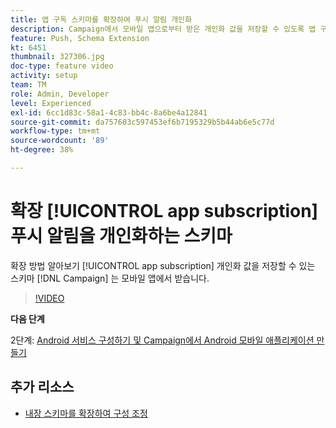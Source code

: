 ```yaml
---
title: 앱 구독 스키마를 확장하여 푸시 알림 개인화
description: Campaign에서 모바일 앱으로부터 받은 개인화 값을 저장할 수 있도록 앱 구독 스키마를 확장하는 방법을 알아보십시오.
feature: Push, Schema Extension
kt: 6451
thumbnail: 327306.jpg
doc-type: feature video
activity: setup
team: TM
role: Admin, Developer
level: Experienced
exl-id: 6cc1d83c-58a1-4c83-bb4c-8a6be4a12841
source-git-commit: da757603c597453ef6b7195329b5b44ab6e5c77d
workflow-type: tm+mt
source-wordcount: '89'
ht-degree: 38%

---
```


# 확장 [!UICONTROL app subscription] 푸시 알림을 개인화하는 스키마

확장 방법 알아보기 [!UICONTROL app subscription] 개인화 값을 저장할 수 있는 스키마 [!DNL Campaign] 는 모바일 앱에서 받습니다.

>[!VIDEO](https://video.tv.adobe.com/v/327306?quality=12)

**다음 단계**

2단계: [Android 서비스 구성하기 및 Campaign에서 Android 모바일 애플리케이션 만들기](/help/tutorial-getting-started-with-push-notifications-for-android/configuring-an-android-service-in-campaign.md)

## 추가 리소스

* [내장 스키마를 확장하여 구성 조정](https://experienceleague.adobe.com/docs/campaign-classic/using/sending-messages/sending-push-notifications/configure-the-mobile-app/configuring-the-mobile-application-android.html#extend-subscription-schema)
